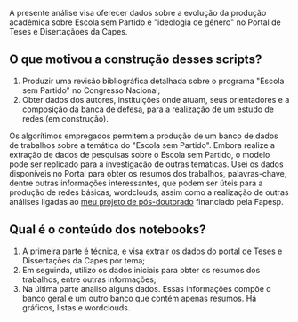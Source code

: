 
A presente análise visa oferecer dados sobre a evolução da produção acadêmica sobre Escola sem Partido e "ideologia de gênero" no Portal de Teses e Disertaçãoes da Capes.

## O que motivou a construção desses scripts?

1. Produzir uma revisão bibliográfica detalhada sobre o programa "Escola sem Partido" no Congresso Nacional;
2. Obter dados dos autores, instituições onde atuam, seus orientadores e a composição da banca de defesa, para a realização de um estudo de redes (em construção).

Os algorítimos empregados permitem a produção de um banco de dados de trabalhos sobre a temática do "Escola sem Partido". Embora realize a extração de dados de pesquisas sobre o Escola sem Partido, o modelo pode ser replicado para a investigação de outras tematicas. Usei os dados disponíveis no Portal para obter os resumos dos trabalhos, palavras-chave, dentre outras informações interessantes, que podem ser úteis para a produção de redes básicas, wordclouds, assim como a realização de outras análises ligadas ao [meu projeto de pós-doutorado](https://bv.fapesp.br/pt/pesquisador/705564/dirceu-andre-gerardi/) financiado pela Fapesp.

## Qual é o conteúdo dos notebooks?

1. A primeira parte é técnica, e visa extrair os dados do portal de Teses e Dissertações da Capes por tema;
2. Em seguinda, utilizo os dados iniciais para obter os resumos dos trabalhos, entre outras informações; 
3. Na última parte analiso alguns dados. Essas informações compõe o banco geral e um outro banco que contém apenas resumos. Há gráficos, listas e wordclouds.


